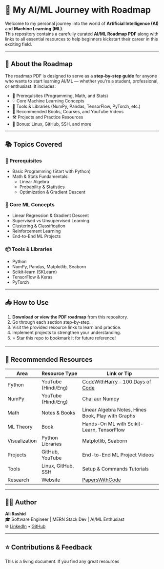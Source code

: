 # 🧠 My AI/ML Journey with Roadmap

Welcome to my personal journey into the world of **Artificial Intelligence (AI)** and **Machine Learning (ML)**.  
This repository contains a carefully curated **AI/ML Roadmap PDF** along with links to all essential resources to help beginners kickstart their career in this exciting field.

---

## 📄 About the Roadmap

The roadmap PDF is designed to serve as a **step-by-step guide** for anyone who wants to start learning AI/ML — whether you're a student, professional, or enthusiast. It includes:

- 📌 Prerequisites (Programming, Math, and Stats)
- 💡 Core Machine Learning Concepts
- 🧰 Tools & Libraries (NumPy, Pandas, TensorFlow, PyTorch, etc.)
- 📘 Recommended Books, Courses, and YouTube Videos
- 🛠️ Projects and Practice Resources
- 🐧 Bonus: Linux, GitHub, SSH, and more

---

## 📚 Topics Covered

### 🔧 Prerequisites
- Basic Programming (Start with Python)
- Math & Stats Fundamentals:
  - Linear Algebra
  - Probability & Statistics
  - Optimization & Gradient Descent

### 🧠 Core ML Concepts
- Linear Regression & Gradient Descent
- Supervised vs Unsupervised Learning
- Clustering & Classification
- Reinforcement Learning
- End-to-End ML Projects

### 📦 Tools & Libraries
- Python
- NumPy, Pandas, Matplotlib, Seaborn
- Scikit-learn (SKLearn)
- TensorFlow & Keras
- PyTorch

---

## 📥 How to Use

1. **Download or view the PDF roadmap** from this repository.
2. Go through each section step-by-step.
3. Visit the provided resource links to learn and practice.
4. Implement projects to strengthen your understanding.
5. ⭐ Star this repo to bookmark it for future reference!

---

## 📘 Recommended Resources

| Area            | Resource Type          | Link or Tip |
|-----------------|------------------------|-------------|
| Python          | YouTube (Hindi/Eng)    | [CodeWithHarry – 100 Days of Code](https://www.youtube.com/@CodeWithHarry) |
| NumPy           | YouTube (Hindi/Eng)    | [Chai aur Numpy](https://www.youtube.com/watch?v=x7ULDYs4X84&t=1883s) |
| Math            | Notes & Books          | Linear Algebra Notes, Hines Book, Play with Graphs |
| ML Theory       | Book                   | Hands-On ML with Scikit-Learn, TensorFlow |
| Visualization   | Python Libraries       | Matplotlib, Seaborn |
| Projects        | GitHub, YouTube        | End-to-End ML Project Videos |
| Tools           | Linux, GitHub, SSH     | Setup & Commands Tutorials |
| Research        | Website                | [PapersWithCode](https://paperswithcode.com) |

---

## 🧑‍💻 Author

**Ali Rashid**  
🎓 Software Engineer | MERN Stack Dev | AI/ML Enthusiast  
🌐 [LinkedIn](https://www.linkedin.com/in/workingwithali/) • [GitHub](https://github.com/workingwithali)

---

## ⭐ Contributions & Feedback

This is a living document. If you find any great resources
